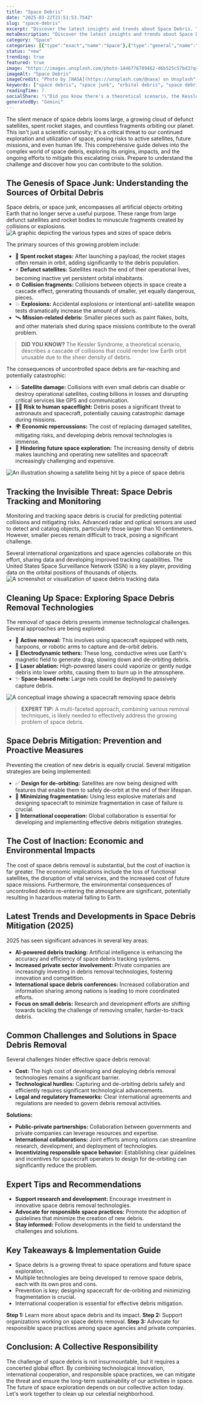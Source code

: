 ```yaml
---
title: "Space Debris"
date: "2025-03-22T21:51:53.754Z"
slug: "space-debris"
excerpt: "Discover the latest insights and trends about Space Debris. This comprehensive guide covers everything you need to know about Space Debris in 2025."
metaDescription: "Discover the latest insights and trends about Space Debris. This comprehensive guide covers everything you need to know about Space Debris in 2025."
category: "Space"
categories: [{"type":"exact","name":"Space"},{"type":"general","name":"Environmental Science"},{"type":"medium","name":"Orbital Mechanics"},{"type":"specific","name":"Collision Avoidance"},{"type":"niche","name":"Debris Tracking"}]
status: "new"
trending: true
featured: true
image: "https://images.unsplash.com/photo-1446776709462-d6b525c57bd3?q=85&w=1200&fit=max&fm=webp&auto=compress"
imageAlt: "Space Debris"
imageCredit: "Photo by [NASA](https://unsplash.com/@nasa) on Unsplash"
keywords: ["space debris", "space junk", "orbital debris", "space debris removal", "cleaning up space debris", "how to remove space debris", "space debris tracking", "effects of space debris", "space debris mitigation", "cost of space debris removal"]
readingTime: 7
socialShare: "\"Did you know there's a theoretical scenario, the Kessler Syndrome, where a cascade of space debris collisions could render low Earth orbit unusable?  It's time to take space junk seriously.\""
generatedBy: "Gemini"
---
```


The silent menace of space debris looms large, a growing cloud of defunct satellites, spent rocket stages, and countless fragments orbiting our planet.  This isn't just a scientific curiosity; it's a critical threat to our continued exploration and utilization of space, posing risks to active satellites, future missions, and even human life. This comprehensive guide delves into the complex world of space debris, exploring its origins, impacts, and the ongoing efforts to mitigate this escalating crisis.  Prepare to understand the challenge and discover how you can contribute to the solution.

## The Genesis of Space Junk: Understanding the Sources of Orbital Debris

Space debris, or space junk, encompasses all artificial objects orbiting Earth that no longer serve a useful purpose.  These range from large defunct satellites and rocket bodies to minuscule fragments created by collisions or explosions.  ![A graphic depicting the various types and sizes of space debris](https://images.unsplash.com/photo-1557518015-14f384c95534?q=85&w=1200&fit=max&fm=webp&auto=compress)

The primary sources of this growing problem include:

* 🔑 **Spent rocket stages:**  After launching a payload, the rocket stages often remain in orbit, adding significantly to the debris population.
* ⚡ **Defunct satellites:**  Satellites reach the end of their operational lives, becoming inactive yet persistent orbital inhabitants.
* ⚙️ **Collision fragments:**  Collisions between objects in space create a cascade effect, generating thousands of smaller, yet equally dangerous, pieces.
* 💥 **Explosions:**  Accidental explosions or intentional anti-satellite weapon tests dramatically increase the amount of debris.
* 🛰️ **Mission-related debris:**  Smaller pieces such as paint flakes, bolts, and other materials shed during space missions contribute to the overall problem.

> **DID YOU KNOW?** The Kessler Syndrome, a theoretical scenario, describes a cascade of collisions that could render low Earth orbit unusable due to the sheer density of debris.



The consequences of uncontrolled space debris are far-reaching and potentially catastrophic:

* 💥 **Satellite damage:** Collisions with even small debris can disable or destroy operational satellites, costing billions in losses and disrupting critical services like GPS and communication.
* 👩‍🚀 **Risk to human spaceflight:**  Debris poses a significant threat to astronauts and spacecraft, potentially causing catastrophic damage during missions.
* 🌍 **Economic repercussions:**  The cost of replacing damaged satellites, mitigating risks, and developing debris removal technologies is immense.
* 🌌 **Hindering future space exploration:**  The increasing density of debris makes launching and operating new satellites and spacecraft increasingly challenging and expensive.

![An illustration showing a satellite being hit by a piece of space debris](https://images.unsplash.com/photo-1484589065579-248aad0d8b13?q=85&w=1200&fit=max&fm=webp&auto=compress)

## Tracking the Invisible Threat: Space Debris Tracking and Monitoring

Monitoring and tracking space debris is crucial for predicting potential collisions and mitigating risks.  Advanced radar and optical sensors are used to detect and catalog objects, particularly those larger than 10 centimeters.  However, smaller pieces remain difficult to track, posing a significant challenge.

Several international organizations and space agencies collaborate on this effort, sharing data and developing improved tracking capabilities.  The United States Space Surveillance Network (SSN) is a key player, providing data on the orbital positions of thousands of objects.  ![A screenshot or visualization of space debris tracking data](https://images.unsplash.com/photo-1446776709462-d6b525c57bd3?q=85&w=1200&fit=max&fm=webp&auto=compress)

## Cleaning Up Space: Exploring Space Debris Removal Technologies

The removal of space debris presents immense technological challenges. Several approaches are being explored:

* 🎣 **Active removal:**  This involves using spacecraft equipped with nets, harpoons, or robotic arms to capture and de-orbit debris.
* 🧲 **Electrodynamic tethers:**  These long, conductive wires use Earth's magnetic field to generate drag, slowing down and de-orbiting debris.
* 🧹 **Laser ablation:**  High-powered lasers could vaporize or gently nudge debris into lower orbits, causing them to burn up in the atmosphere.
* ✨ **Space-based nets:**  Large nets could be deployed to passively capture debris.

![A conceptual image showing a spacecraft removing space debris](https://images.unsplash.com/photo-1447433589675-4aaa569f3e05?q=85&w=1200&fit=max&fm=webp&auto=compress)

> **EXPERT TIP:**  A multi-faceted approach, combining various removal techniques, is likely needed to effectively address the growing problem of space debris.

## Space Debris Mitigation: Prevention and Proactive Measures

Preventing the creation of new debris is equally crucial.  Several mitigation strategies are being implemented:

* ✅ **Design for de-orbiting:**  Satellites are now being designed with features that enable them to safely de-orbit at the end of their lifespan.
* 🚫 **Minimizing fragmentation:**  Using less explosive materials and designing spacecraft to minimize fragmentation in case of failure is crucial.
* 🤝 **International cooperation:**  Global collaboration is essential for developing and implementing effective debris mitigation strategies.

## The Cost of Inaction: Economic and Environmental Impacts

The cost of space debris removal is substantial, but the cost of inaction is far greater.  The economic implications include the loss of functional satellites, the disruption of vital services, and the increased cost of future space missions.  Furthermore, the environmental consequences of uncontrolled debris re-entering the atmosphere are significant, potentially resulting in hazardous material falling to Earth.

## Latest Trends and Developments in Space Debris Mitigation (2025)

2025 has seen significant advances in several key areas:

* **AI-powered debris tracking:**  Artificial intelligence is enhancing the accuracy and efficiency of space debris tracking systems.
* **Increased private sector involvement:**  Private companies are increasingly investing in debris removal technologies, fostering innovation and competition.
* **International space debris conferences:**  Increased collaboration and information sharing among nations is leading to more coordinated efforts.
* **Focus on small debris:**  Research and development efforts are shifting towards tackling the challenge of removing smaller, harder-to-track debris.

## Common Challenges and Solutions in Space Debris Removal

Several challenges hinder effective space debris removal:

* **Cost:** The high cost of developing and deploying debris removal technologies remains a significant barrier.
* **Technological hurdles:**  Capturing and de-orbiting debris safely and efficiently requires significant technological advancements.
* **Legal and regulatory frameworks:**  Clear international agreements and regulations are needed to govern debris removal activities.

**Solutions:**

* **Public-private partnerships:**  Collaboration between governments and private companies can leverage resources and expertise.
* **International collaborations:**  Joint efforts among nations can streamline research, development, and deployment of technologies.
* **Incentivizing responsible space behavior:**  Establishing clear guidelines and incentives for spacecraft operators to design for de-orbiting can significantly reduce the problem.

## Expert Tips and Recommendations

* **Support research and development:**  Encourage investment in innovative space debris removal technologies.
* **Advocate for responsible space practices:**  Promote the adoption of guidelines that minimize the creation of new debris.
* **Stay informed:**  Follow developments in the field to understand the challenges and solutions.

## Key Takeaways & Implementation Guide

* Space debris is a growing threat to space operations and future space exploration.
* Multiple technologies are being developed to remove space debris, each with its own pros and cons.
* Prevention is key; designing spacecraft for de-orbiting and minimizing fragmentation is crucial.
* International cooperation is essential for effective debris mitigation.

**Step 1:** Learn more about space debris and its impact.
**Step 2:** Support organizations working on space debris removal.
**Step 3:** Advocate for responsible space practices among space agencies and private companies.

## Conclusion: A Collective Responsibility

The challenge of space debris is not insurmountable, but it requires a concerted global effort. By combining technological innovation, international cooperation, and responsible space practices, we can mitigate the threat and ensure the long-term sustainability of our activities in space.  The future of space exploration depends on our collective action today.  Let's work together to clean up our celestial neighborhood.

